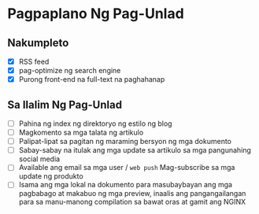# Pagpaplano Ng Pag-Unlad

## Nakumpleto

- [x] RSS feed
- [x] pag-optimize ng search engine
- [x] Purong front-end na full-text na paghahanap

## Sa Ilalim Ng Pag-Unlad

- [ ] Pahina ng index ng direktoryo ng estilo ng blog
- [ ] Magkomento sa mga talata ng artikulo
- [ ] Palipat-lipat sa pagitan ng maraming bersyon ng mga dokumento
- [ ] Sabay-sabay na itulak ang mga update sa artikulo sa mga pangunahing social media
- [ ] Available ang email sa mga user / `web push` Mag-subscribe sa mga update ng produkto
- [ ] Isama ang mga lokal na dokumento para masubaybayan ang mga pagbabago at makabuo ng mga preview, inaalis ang pangangailangan para sa manu-manong compilation sa bawat oras at gamit ang NGINX